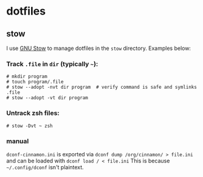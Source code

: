 # dotfiles

## stow

I use [GNU Stow](https://www.gnu.org/software/stow/) to manage dotfiles in the `stow` directory. Examples below:

### Track `.file` in `dir` (typically `~`):
```
# mkdir program
# touch program/.file
# stow --adopt -nvt dir program  # verify command is safe and symlinks .file
# stow --adopt -vt dir program
```

### Untrack zsh files:

```
# stow -Dvt ~ zsh
```

### manual
`dconf-cinnamon.ini` is exported via ```dconf dump /org/cinnamon/ > file.ini``` and can be loaded with ```dconf load / < file.ini```
This is because `~/.config/dconf` isn't plaintext.
